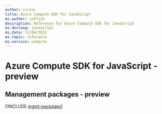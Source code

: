 ```yaml
---
author: xirzec
title: Azure Compute SDK for JavaScript
ms.author: jeffish
description: Reference for Azure Compute SDK for JavaScript
ms.devlang: javascript
ms.data: 11/04/2022
ms.topic: reference
ms.service: compute
---
```

# Azure Compute SDK for JavaScript - preview

## Management packages - preview
[!INCLUDE [mgmt-packages](compute-mgmt-index.md)]